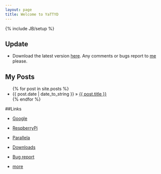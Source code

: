 ```yaml
---
layout: page
title: Welcome to YaTTYD
---
```

{% include JB/setup %}

## Update
- Download the latest version [here](./Downloads/YaTTYD "Downloads"). Any comments or bugs report to [me](mailto:yattyd@gmail.com "E-mail") please.

## My Posts

<ul class="posts">
  {% for post in site.posts %}
    <li><span>{{ post.date | date_to_string }}</span> &raquo; <a href="{{ BASE_PATH }}{{ post.url }}">{{ post.title }}</a></li>
  {% endfor %}
</ul>

##Links
- [Google][1]
- [RespberryPi][2]
- [Parallela][3]
- [Downloads][4]
- [Bug report][5]
- [more][6]

  [1]: http://google.com/        "Google"
  [2]: http://www.raspberrypi.org/ "Respberry Pi"
  [3]: http://www.adapteva.com/introduction/ "Parallela"
  [4]: ./Downloads/YaTTYD        "Downloads"
  [5]: mailto:yattyd@gmail.com   "E-mail"
  [6]: ./links "more links"
<!-- BEGIN: Powered by Supercounters.com -->
<script type="text/javascript" src="http://widget.supercounters.com/texthit.js"></script>
<script type="text/javascript">var sc_texthit_var = sc_texthit_var || [];sc_text_hit(548097,"","000000");</script>

<!-- END: Powered by Supercounters.com -->
<!-- END: Powered by Supercounters.com -->
